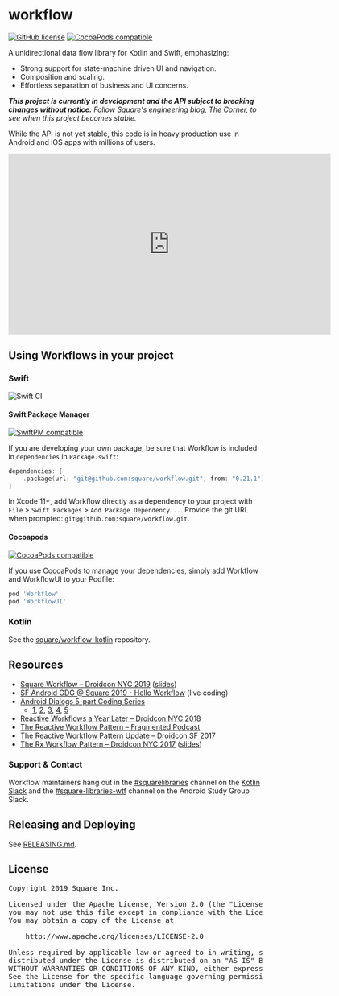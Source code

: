 # workflow

[![GitHub license](https://img.shields.io/badge/license-Apache%20License%202.0-blue.svg?style=flat)](https://www.apache.org/licenses/LICENSE-2.0)
[![CocoaPods compatible](https://img.shields.io/cocoapods/v/Workflow.svg)](https://cocoapods.org/pods/Workflow)

A unidirectional data flow library for Kotlin and Swift, emphasizing:

* Strong support for state-machine driven UI and navigation.
* Composition and scaling.
* Effortless separation of business and UI concerns.

_**This project is currently in development and the API subject to breaking changes without notice.**
Follow Square's engineering blog, [The Corner](https://developer.squareup.com/blog/), to see when
this project becomes stable._

While the API is not yet stable, this code is in heavy production use in Android and iOS
apps with millions of users.

<iframe title="vimeo-player" src="https://player.vimeo.com/video/362741019" width="640" height="360"
frameborder="0" allowfullscreen></iframe>

## Using Workflows in your project

### Swift

![Swift CI](https://github.com/square/workflow/workflows/Swift%20CI/badge.svg)

#### Swift Package Manager

[![SwiftPM compatible](https://img.shields.io/badge/SwiftPM-compatible-orange.svg)](#swift-package-manager)

If you are developing your own package, be sure that Workflow is included in `dependencies`
in `Package.swift`:

```swift
dependencies: [
    .package(url: "git@github.com:square/workflow.git", from: "0.21.1")
]
```

In Xcode 11+, add Workflow directly as a dependency to your project with
`File` > `Swift Packages` > `Add Package Dependency...`. Provide the git URL when prompted: `git@github.com:square/workflow.git`.

#### Cocoapods

[![CocoaPods compatible](https://img.shields.io/cocoapods/v/Workflow.svg)](https://cocoapods.org/pods/Workflow)

If you use CocoaPods to manage your dependencies, simply add Workflow and WorkflowUI to your
Podfile:

```ruby
pod 'Workflow'
pod 'WorkflowUI'
```

### Kotlin

See the [square/workflow-kotlin](https://github.com/square/workflow-kotlin) repository.

## Resources

* [Square Workflow – Droidcon NYC 2019](https://www.droidcon.com/media-detail?video=362741019) ([slides](https://docs.google.com/presentation/d/19-DkVCn-XawssyHQ_cboIX_s-Lf6rNg-ryAehA9xBVs))
* [SF Android GDG @ Square 2019 - Hello Workflow](https://www.youtube.com/watch?v=8PlYtfsgDKs)
  (live coding)
* [Android Dialogs 5-part Coding Series](https://twitter.com/chiuki/status/1100810374410956800)
  * [1](https://www.youtube.com/watch?v=JJ4-8AR5HhA),
    [2](https://www.youtube.com/watch?v=XB6frWBGvp0),
    [3](https://www.youtube.com/watch?v=NdFJMkT-t3c),
    [4](https://www.youtube.com/watch?v=aRxmyO6fwSs),
    [5](https://www.youtube.com/watch?v=aKaZa-1KN2M)
* [Reactive Workflows a Year Later – Droidcon NYC 2018](https://www.youtube.com/watch?v=cw9ZF9-ilac)
* [The Reactive Workflow Pattern – Fragmented Podcast](https://www.youtube.com/watch?v=mUBXgYnT7w0)
* [The Reactive Workflow Pattern Update – Droidcon SF 2017](https://www.youtube.com/watch?v=mvBVkU2mCF4)
* [The Rx Workflow Pattern – Droidcon NYC 2017](https://www.youtube.com/watch?v=KjoMnsc2lPo)
  ([slides](https://speakerdeck.com/rjrjr/reactive-workflows))

### Support & Contact

Workflow maintainers hang out in the [#squarelibraries](https://kotlinlang.slack.com/messages/C5HT9AL7Q)
channel on the [Kotlin Slack](https://surveys.jetbrains.com/s3/kotlin-slack-sign-up?_ga=2.93235285.916482233.1570572671-654176432.1527183673)
and the [#square-libraries-wtf](https://androidstudygroup.slack.com/messages/C03NYGB45) channel on
the Android Study Group Slack.

## Releasing and Deploying

See [RELEASING.md](RELEASING.md).

## License

<pre>
Copyright 2019 Square Inc.

Licensed under the Apache License, Version 2.0 (the "License");
you may not use this file except in compliance with the License.
You may obtain a copy of the License at

    http://www.apache.org/licenses/LICENSE-2.0

Unless required by applicable law or agreed to in writing, software
distributed under the License is distributed on an "AS IS" BASIS,
WITHOUT WARRANTIES OR CONDITIONS OF ANY KIND, either express or implied.
See the License for the specific language governing permissions and
limitations under the License.
</pre>
